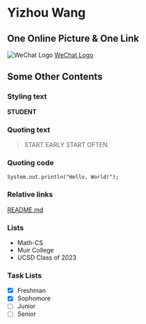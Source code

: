 # Yizhou Wang
## One Online Picture & One Link
![WeChat Logo](http://www.thatsmags.com/image/view/201905/wechat-glitch.jpg)
[WeChat Logo](http://www.thatsmags.com/image/view/201905/wechat-glitch.jpg)
## Some Other Contents
### Styling text
**STUDENT**
### Quoting text
> START EARLY START OFTEN
### Quoting code
```
System.out.println("Hello, World!");
```
### Relative links
[README.md](README.md)
### Lists
- Math-CS
- Muir College
- UCSD Class of 2023
### Task Lists
- [x] Freshman
- [x] Sophomore
- [ ] Junior
- [ ] Senior
